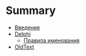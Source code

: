 # Summary

* [Введение](Introduction.md)
* [Delphi](delphi.md)
    * [Правила именования](delphi/naming_convention.md)
* [OldText](ReadMe.md)

